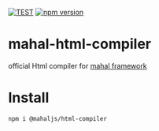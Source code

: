 [![TEST](https://github.com/ujjwalguptaofficial/mahal-html-compiler/actions/workflows/test.yml/badge.svg)](https://github.com/ujjwalguptaofficial/mahal-html-compiler/actions/workflows/test.yml)
[![npm version](https://badge.fury.io/js/@mahaljs%2Fhtml-compiler.svg)](https://badge.fury.io/js/@mahaljs%2Fhtml-compiler)


# mahal-html-compiler

official Html compiler for [mahal framework](https://github.com/ujjwalguptaofficial/mahal)

# Install

```
npm i @mahaljs/html-compiler
```